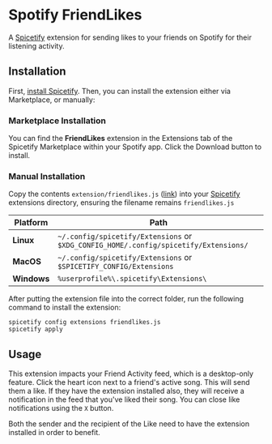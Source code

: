 # Spotify FriendLikes

A [Spicetify](https://spicetify.app/) extension for sending likes to your friends on Spotify for their listening activity.

## Installation

First, [install Spicetify](https://spicetify.app/docs/getting-started). Then, you can install the extension either via Marketplace, or manually:

### Marketplace Installation

You can find the **FriendLikes** extension in the Extensions tab of the Spicetify Marketplace within your Spotify app. Click the Download button to install.

### Manual Installation

Copy the contents `extension/friendlikes.js` ([link](https://github.com/aloverso/spotify-friendlikes/blob/main/extension/friendlikes.js)) into your [Spicetify](https://github.com/khanhas/spicetify-cli) extensions directory, ensuring the filename remains `friendlikes.js`

| **Platform** | **Path** |
|------------|-----------------------------------------------------------------------------------|
| **Linux** | `~/.config/spicetify/Extensions` or `$XDG_CONFIG_HOME/.config/spicetify/Extensions/` |
| **MacOS** | `~/.config/spicetify/Extensions` or `$SPICETIFY_CONFIG/Extensions` |
| **Windows** | `%userprofile%\.spicetify\Extensions\` |

After putting the extension file into the correct folder, run the following command to install the extension:

```
spicetify config extensions friendlikes.js
spicetify apply
```

## Usage

This extension impacts your Friend Activity feed, which is a desktop-only feature. Click the heart icon next to a friend's active song. This will send them a like. If they have the extension installed also, they will receive a notification in the feed that you've liked their song. You can close like notifications using the `X` button.

Both the sender and the recipient of the Like need to have the extension installed in order to benefit. 
